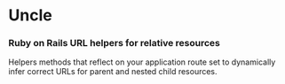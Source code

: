 # Uncle

### Ruby on Rails URL helpers for relative resources

Helpers methods that reflect on your application route set to dynamically infer
correct URLs for parent and nested child resources.
